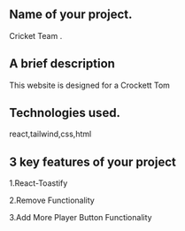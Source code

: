 ## Name of your project.

Cricket Team .

## A brief description

This website is designed for a Crockett Tom

## Technologies used.

react,tailwind,css,html

## 3 key features of your project

1.React-Toastify

2.Remove Functionality

3.Add More Player Button Functionality
